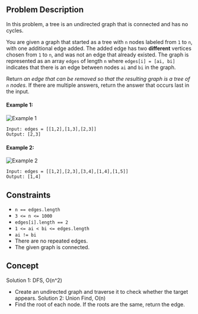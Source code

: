 ## Problem Description

In this problem, a tree is an undirected graph that is connected and has no cycles.

You are given a graph that started as a tree with `n` nodes labeled from `1` to `n`, with one additional edge added. The added edge has two **different** vertices chosen from `1` to `n`, and was not an edge that already existed. The graph is represented as an array `edges` of length `n` where `edges[i] = [ai, bi]` indicates that there is an edge between nodes `ai` and `bi` in the graph.

Return *an edge that can be removed so that the resulting graph is a tree of `n` nodes*. If there are multiple answers, return the answer that occurs last in the input.

#### Example 1:

![Example 1](https://assets.leetcode.com/uploads/2021/05/02/reduntant1-1-graph.jpg)
```plaintext
Input: edges = [[1,2],[1,3],[2,3]]
Output: [2,3]
```

#### Example 2:

![Example 2](https://assets.leetcode.com/uploads/2021/05/02/reduntant1-2-graph.jpg)
```plaintext
Input: edges = [[1,2],[2,3],[3,4],[1,4],[1,5]]
Output: [1,4]
```

## Constraints

- `n == edges.length`
- `3 <= n <= 1000`
- `edges[i].length == 2`
- `1 <= ai < bi <= edges.length`
- `ai != bi`
- There are no repeated edges.
- The given graph is connected.

## Concept
Solution 1: DFS, O(n^2)
- Create an undirected graph and traverse it to check whether the target appears.
Solution 2: Union Find, O(n)
- Find the root of each node. If the roots are the same, return the edge.
